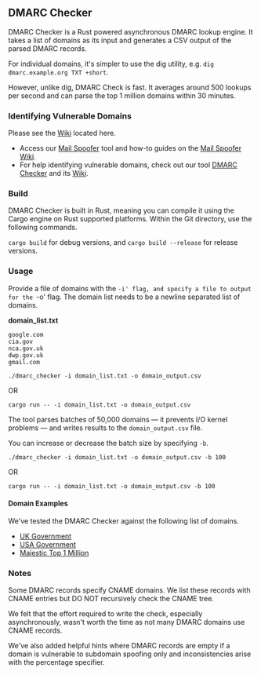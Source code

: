 ## DMARC Checker
DMARC Checker is a Rust powered asynchronous DMARC lookup engine. It takes a list of domains as its input and generates a CSV output of the parsed DMARC records.

For individual domains, it's simpler to use the dig utility, e.g. `dig dmarc.example.org TXT +short`. 

However, unlike dig, DMARC Check is fast. It averages around 500 lookups per second and can parse the top 1 million domains within 30 minutes.

### Identifying Vulnerable Domains
Please see the [Wiki](https://github.com/6point6/dmarc_checker/wiki) located here.

* Access our [Mail Spoofer](https://github.com/6point6/mail-spoofer) tool and how-to guides on the [Mail Spoofer Wiki](https://github.com/6point6/mail-spoofer/wiki).
* For help identifying vulnerable domains, check out our tool [DMARC Checker](https://github.com/6point6/dmarc_checker) and its [Wiki](https://github.com/6point6/dmarc_checker/wiki).

### Build
DMARC Checker is built in Rust, meaning you can compile it using the Cargo engine on Rust supported platforms. Within the Git directory, use the following commands.

`cargo build` for debug versions, and
`cargo build --release` for release versions.

### Usage
Provide a file of domains with the `-i' flag, and specify a file to output for the `-o' flag. The domain list needs to be a newline separated list of domains.

**domain_list.txt**
```
google.com
cia.gov
nca.gov.uk
dwp.gov.uk
gmail.com
```

`./dmarc_checker -i domain_list.txt -o domain_output.csv`

OR

`cargo run -- -i domain_list.txt -o domain_output.csv`

The tool parses batches of 50,000 domains — it prevents I/O kernel problems — and writes results to the `domain_output.csv` file.

You can increase or decrease the batch size by specifying `-b`.

`./dmarc_checker -i domain_list.txt -o domain_output.csv -b 100`

OR

`cargo run -- -i domain_list.txt -o domain_output.csv -b 100`

#### Domain Examples
We've tested the DMARC Checker against the following list of domains.
- [UK Government](https://assets.publishing.service.gov.uk/government/uploads/system/uploads/attachment_data/file/842955/List_of_gov.uk_domain_names_as_at_28_Oct_2019.csv/preview)
- [USA Government](https://github.com/cisagov/dotgov-data)
- [Majestic Top 1 Million](https://blog.majestic.com/development/majestic-million-csv-daily)

### Notes
Some DMARC records specify CNAME domains. We list these records with CNAME entries but DO NOT recursively check the CNAME tree.

We felt that the effort required to write the check, especially asynchronously, wasn't worth the time as not many DMARC domains use CNAME records.

We've also added helpful hints where DMARC records are empty if a domain is vulnerable to subdomain spoofing only and inconsistencies arise with the percentage specifier.

